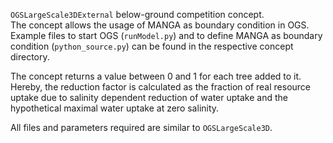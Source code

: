 

`OGSLargeScale3DExternal` below-ground competition concept.   
The concept allows the usage of MANGA as boundary condition in OGS.
Example files to start OGS (`runModel.py`) and to define MANGA as boundary condition (`python_source.py`) can be found in the respective concept directory.  

The concept returns a value between 0 and 1 for each tree added to it. 
Hereby, the reduction factor is calculated as the fraction of real resource uptake due to salinity dependent reduction of water uptake and the hypothetical maximal water uptake at zero salinity.   

All files and parameters required are similar to `OGSLargeScale3D`.

